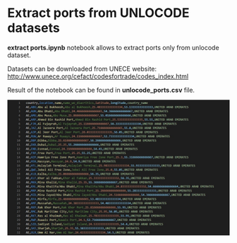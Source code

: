 # Extract ports from UNLOCODE datasets

**extract ports.ipynb** notebook allows to extract ports only from unlocode dataset.

Datasets can be downloaded from UNECE website: http://www.unece.org/cefact/codesfortrade/codes_index.html

Result of the notebook can be found in **unlocode_ports.csv** file.

![](result_image.jpg)
